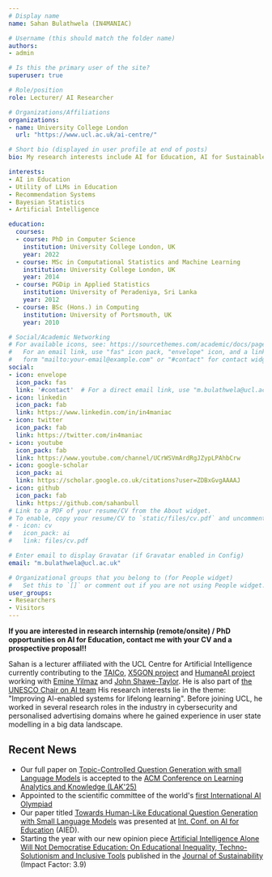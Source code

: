 ```yaml
---
# Display name
name: Sahan Bulathwela (IN4MANIAC)

# Username (this should match the folder name)
authors:
- admin

# Is this the primary user of the site?
superuser: true

# Role/position
role: Lecturer/ AI Researcher

# Organizations/Affiliations
organizations:
- name: University College London
  url: "https://www.ucl.ac.uk/ai-centre/"

# Short bio (displayed in user profile at end of posts)
bio: My research interests include AI for Education, AI for Sustainable Development Goals and Disability Innovation.

interests:
- AI in Education
- Utility of LLMs in Education
- Recommendation Systems
- Bayesian Statistics
- Artificial Intelligence

education:
  courses:
  - course: PhD in Computer Science
    institution: University College London, UK
    year: 2022
  - course: MSc in Computational Statistics and Machine Learning
    institution: University College London, UK
    year: 2014
  - course: PGDip in Applied Statistics
    institution: University of Peradeniya, Sri Lanka
    year: 2012
  - course: BSc (Hons.) in Computing
    institution: University of Portsmouth, UK
    year: 2010

# Social/Academic Networking
# For available icons, see: https://sourcethemes.com/academic/docs/page-builder/#icons
#   For an email link, use "fas" icon pack, "envelope" icon, and a link in the
#   form "mailto:your-email@example.com" or "#contact" for contact widget.
social:
- icon: envelope
  icon_pack: fas
  link: '#contact'  # For a direct email link, use "m.bulathwela@ucl.ac.uk".
- icon: linkedin
  icon_pack: fab
  link: https://www.linkedin.com/in/in4maniac
- icon: twitter
  icon_pack: fab
  link: https://twitter.com/in4maniac
- icon: youtube
  icon_pack: fab
  link: https://www.youtube.com/channel/UCrWSVmArdRgJZypLPAhbCrw 
- icon: google-scholar
  icon_pack: ai
  link: https://scholar.google.co.uk/citations?user=ZDBxGvgAAAAJ
- icon: github
  icon_pack: fab
  link: https://github.com/sahanbull
# Link to a PDF of your resume/CV from the About widget.
# To enable, copy your resume/CV to `static/files/cv.pdf` and uncomment the lines below.
# - icon: cv
#   icon_pack: ai
#   link: files/cv.pdf

# Enter email to display Gravatar (if Gravatar enabled in Config)
email: "m.bulathwela@ucl.ac.uk"

# Organizational groups that you belong to (for People widget)
#   Set this to `[]` or comment out if you are not using People widget.
user_groups:
- Researchers
- Visitors
---
```


**If you are interested in research internship (remote/onsite) / PhD opportunities on AI for Education, contact me with your CV and a prospective proposal!!**

Sahan is a lecturer affiliated with the UCL Centre for Artificial Intelligence currently contributing to the [TAICo](https://taico-project.eu), [X5GON project](https://x5gon.org) and [HumaneAI project](https://www.humane-ai.eu) working with [Emine Yilmaz](https://sites.google.com/site/emineyilmaz) and [John Shawe-Taylor](http://www0.cs.ucl.ac.uk/staff/J.Shawe-Taylor). He is also part of [the UNESCO Chair on AI team](https://unesco.org.uk/unesco-chair-on-artificial-intelligence-at-university-college-london/) His research interests lie in the theme: "Improving AI-enabled systems for lifelong learning". Before joining UCL, he worked  in several research roles in the industry in cybersecurity and personalised advertising domains where he gained experience in user state modelling in a big data landscape.


## Recent News
- Our full paper on [Topic-Controlled Question Generation with small Language Models](https://arxiv.org/abs/2501.05220) is accepted to the [ACM Conference on Learning Analytics and Knowledge (LAK'25)](https://www.solaresearch.org/events/lak/lak25/)
- Appointed to the scientific committee of the world's [first International AI Olympiad](https://www.iaio-official.org/)
- Our paper titled [Towards Human-Like Educational Question Generation with Small Language Models](https://link.springer.com/chapter/10.1007/978-3-031-64315-6_25) was presented at [Int. Conf. on AI for Education](https://aied2024.cesar.school/) (AIED).
- Starting the year with our new opinion piece [Artificial Intelligence Alone Will Not Democratise Education: On Educational Inequality, Techno-Solutionism and Inclusive Tools](https://www.mdpi.com/2071-1050/16/2/781) published in the [Journal of Sustainability](https://www.mdpi.com/journal/sustainability) (Impact Factor: 3.9)


